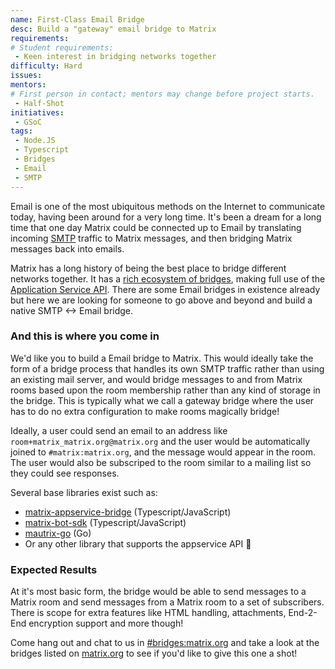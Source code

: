 ```yaml
---
name: First-Class Email Bridge
desc: Build a "gateway" email bridge to Matrix
requirements:
# Student requirements:
 - Keen interest in bridging networks together
difficulty: Hard
issues:
mentors:
# First person in contact; mentors may change before project starts.
 - Half-Shot
initiatives:
 - GSoC
tags:
 - Node.JS
 - Typescript
 - Bridges
 - Email
 - SMTP
---
```


Email is one of the most ubiquitous methods on the Internet to communicate today, having
been around for a very long time. It's been a dream for a long time that one day Matrix
could be connected up to Email by translating incoming [SMTP](https://en.wikipedia.org/wiki/Simple_Mail_Transfer_Protocol)
traffic to Matrix messages, and then bridging Matrix messages back into emails. 

Matrix has a long history of being the best place to bridge different networks together. It
has a [rich ecosystem of bridges](https://matrix.org/bridges/), making full use of the
[Application Service API](https://matrix.org/docs/spec/application_service/r0.1.2). There
are some Email bridges in existence already but here we are looking for someone to go
above and beyond and build a native SMTP <-> Email bridge.

### And this is where you come in

We'd like you to build a Email bridge to Matrix. This would ideally take the form of a
bridge process that handles its own SMTP traffic rather than using an existing mail
server, and would bridge messages to and from Matrix rooms based upon the room membership
rather than any kind of storage in the bridge. This is typically what we call a gateway
bridge where the user has to do no extra configuration to make rooms magically bridge!

Ideally, a user could send an email to an address like `room+matrix_matrix.org@matrix.org`
and the user would be automatically joined to `#matrix:matrix.org`, and the message
would appear in the room. The user would also be subscriped to the room similar to a
mailing list so they could see responses.

Several base libraries exist such as:
 - [matrix-appservice-bridge](https://github.com/matrix-org/matrix-appservice-bridge/) (Typescript/JavaScript)
 - [matrix-bot-sdk](https://github.com/turt2live/matrix-bot-sdk) (Typescript/JavaScript)
 - [mautrix-go](https://github.com/tulir/mautrix-go) (Go)
 - Or any other library that supports the appservice API 🚀 

### Expected Results

At it's most basic form, the bridge would be able to send messages to a Matrix room
and send messages from a Matrix room to a set of subscribers. There is scope for extra
features like HTML handling, attachments, End-2-End encryption support and more though!

Come hang out and chat to us in [#bridges:matrix.org](https://matrix.to/#/#bridges:matrix.org?via=half-shot.uk&via=matrix.org&via=vector.modular.im)
and take a look at the bridges listed on [matrix.org](https://matrix.org) to see if you'd
like to give this one a shot!
